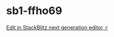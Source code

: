# sb1-ffho69

[Edit in StackBlitz next generation editor ⚡️](https://stackblitz.com/~/github.com/putYourWifeOuttaWork/sb1-ffho69)
